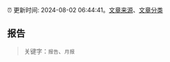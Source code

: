 :alarm_clock: 更新时间: 2024-08-02 06:44:41。[文章来源](/README.md)、[文章分类](/TAGS.md)

## 报告


> 关键字：`报告`、`月报`



